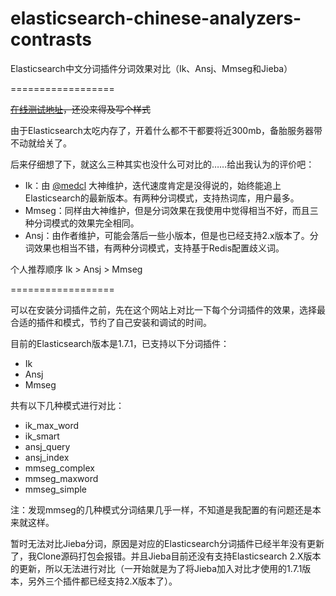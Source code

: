 # elasticsearch-chinese-analyzers-contrasts

Elasticsearch中文分词插件分词效果对比（Ik、Ansj、Mmseg和Jieba）

==================

~~[在线测试地址][1]，还没来得及写个样式~~

由于Elasticsearch太吃内存了，开着什么都不干都要将近300mb，备胎服务器带不动就给关了。

后来仔细想了下，就这么三种其实也没什么可对比的……给出我认为的评价吧：

- Ik：由 [@medcl][2] 大神维护，迭代速度肯定是没得说的，始终能追上Elasticsearch的最新版本。有两种分词模式，支持热词库，用户最多。
- Mmseg：同样由大神维护，但是分词效果在我使用中觉得相当不好，而且三种分词模式的效果完全相同。
- Ansj：由作者维护，可能会落后一些小版本，但是也已经支持2.x版本了。分词效果也相当不错，有两种分词模式，支持基于Redis配置歧义词。

个人推荐顺序 Ik > Ansj > Mmseg

==================

可以在安装分词插件之前，先在这个网站上对比一下每个分词插件的效果，选择最合适的插件和模式，节约了自己安装和调试的时间。

目前的Elasticsearch版本是1.7.1，已支持以下分词插件：

- Ik
- Ansj
- Mmseg

共有以下几种模式进行对比：

- ik_max_word
- ik_smart
- ansj_query
- ansj_index
- mmseg_complex
- mmseg_maxword
- mmseg_simple

注：发现mmseg的几种模式分词结果几乎一样，不知道是我配置的有问题还是本来就这样。

暂时无法对比Jieba分词，原因是对应的Elasticsearch分词插件已经半年没有更新了，我Clone源码打包会报错。并且Jieba目前还没有支持Elasticsearch 2.X版本的更新，所以无法进行对比（一开始就是为了将Jieba加入对比才使用的1.7.1版本，另外三个插件都已经支持2.X版本了）。


[1]: http://es.scienjus.com/
[2]: https://github.com/medcl
